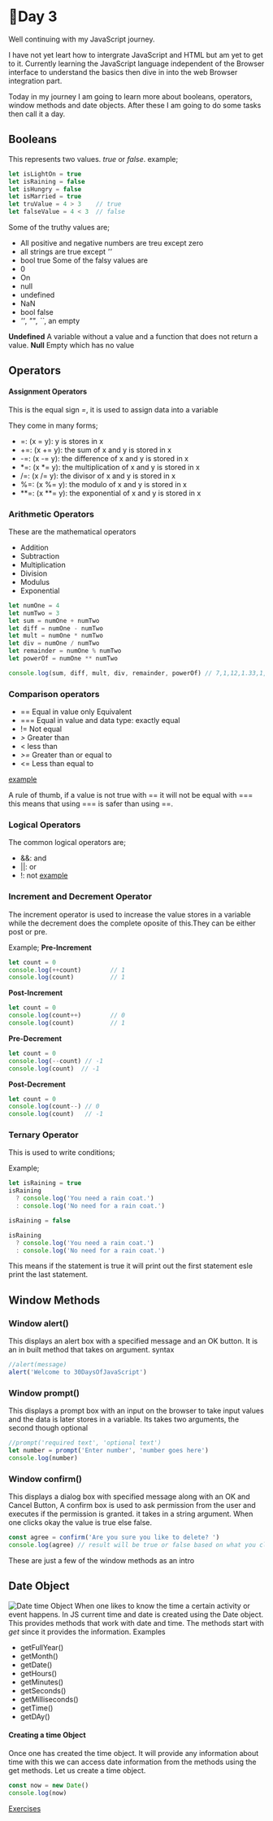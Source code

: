 # 🥱Day 3 

Well continuing with my JavaScript journey.

I have not yet leart how to intergrate JavaScript and HTML but am yet to get to it. 
Currently learning the JavaScript language independent of the Browser interface to understand the basics then dive in into the web Browser integration part.

Today in my journey I am going to learn more about booleans, operators, window methods and date objects.
After these I am going to do some tasks then call it a day.

## Booleans 

This represents two values. _true_ or _false_. 
example;
```js
let isLightOn = true
let isRaining = false
let isHungry = false
let isMarried = true
let truValue = 4 > 3    // true
let falseValue = 4 < 3  // false
```
Some of the truthy values are;
- All positive and negative numbers are treu except zero 
- all strings are true except _''_
- bool true 
Some of the falsy values are 
- 0 
- On 
- null
- undefined
- NaN
- bool false
- _''_, _""_, _``_, an empty 

**Undefined** 
A variable without a value and a function that does not return a value.
**Null**
Empty which has no value

## Operators 

#### Assignment Operators
This is the equal sign _=_, it is used to assign data into a variable

They come in many forms;
- =: (x = y): y is stores in x
- +=: (x += y): the sum of x and y is stored in x 
- -=: (x -= y): the difference of x and y is stored in x
- *=: (x *= y): the multiplication of x and y is stored in x
- /=: (x /= y): the divisor of x and y is stored in x
- %=: (x %= y): the modulo of x and y is stored in x
- **=: (x **= y): the exponential of x and y is stored in x

### Arithmetic Operators 
These are the mathematical operators
- Addition 
- Subtraction 
- Multiplication 
- Division 
- Modulus
- Exponential 
```js
let numOne = 4
let numTwo = 3
let sum = numOne + numTwo
let diff = numOne - numTwo
let mult = numOne * numTwo
let div = numOne / numTwo
let remainder = numOne % numTwo
let powerOf = numOne ** numTwo

console.log(sum, diff, mult, div, remainder, powerOf) // 7,1,12,1.33,1, 64

```

### Comparison operators 

- == Equal in value only Equivalent 
- === Equal in value and data type: exactly equal 
- != Not equal 
- _>_ Greater than 
- < less than 
- _>=_ Greater than or equal to 
- <= Less than equal to 

[example](./comp.js)

A rule of thumb, if a value is not true with == it will not be equal with === this means that using === is safer than using ==.

###  Logical Operators 

The common logical operators are;

- &&: and 
- ||: or 
- !: not 
[example](./comp.js)

### Increment and Decrement Operator

The increment operator is used to increase the value stores in a variable while the decrement does the complete oposite of this.They can be either post or pre.

Example;
**Pre-Increment**
```js
let count = 0
console.log(++count)        // 1
console.log(count)          // 1
```
**Post-Increment**
```js
let count = 0
console.log(count++)        // 0
console.log(count)          // 1
```
**Pre-Decrement**
```js
let count = 0
console.log(--count) // -1
console.log(count)  // -1
```
**Post-Decrement**
```js
let count = 0
console.log(count--) // 0
console.log(count)   // -1
```
### Ternary Operator 
This is used to write conditions;

Example;
```js
let isRaining = true
isRaining
  ? console.log('You need a rain coat.')
  : console.log('No need for a rain coat.')

isRaining = false

isRaining
  ? console.log('You need a rain coat.')
  : console.log('No need for a rain coat.')
```

This means if the statement is true it will print out the first statement esle print the last statement.

## Window Methods
### Window alert()
This displays an alert box with a specified message and an OK button.
It is an in built method that takes on argument.
syntax
```js
//alert(message)
alert('Welcome to 30DaysOfJavaScript')

```
### Window prompt()

This displays a prompt box with an input on the browser to take input values and the data is later stores in a variable. Its takes two arguments, the second though optional

```js
//prompt('required text', 'optional text')
let number = prompt('Enter number', 'number goes here')
console.log(number)
```

### Window confirm()

This displays a dialog box with specified message along with an OK and Cancel Button, A confirm box is used to ask permission from the user and executes if the permission is granted. it takes in a string argument. When one clicks okay the value is true else false.

```js
const agree = confirm('Are you sure you like to delete? ')
console.log(agree) // result will be true or false based on what you click on the dialog box
```
These are just a few of the window methods as an intro 

## Date Object 
![Date time Object](./date.png)
When one likes to know the time a certain activity or event happens. In JS current time and date is created using the Date object. This provides methods that work with date and time. The methods start with _get_ since it provides the information.
Examples 
- getFullYear()
- getMonth()
- getDate()
- getHours()
- getMinutes()
- getSeconds()
- getMilliseconds()
- getTime()
- getDAy()

#### Creating a time Object

Once one has created the time object. It will provide any information about time with this we can access date information from the methods using the get methods. Let us create a time object.

```js
const now = new Date()
console.log(now)
```
[Exercises](../exercise.md)